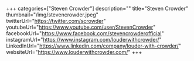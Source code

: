 +++
categories=["Steven Crowder"]
description=""
title="Steven Crowder"
thumbnail="/img/stevencrowder.jpeg"
twitterUrl="https://twitter.com/scrowder"
youtubeUrl="https://www.youtube.com/user/StevenCrowder"
facebookUrl="https://www.facebook.com/stevencrowderofficial"
instagramUrl="https://www.instagram.com/louderwithcrowder/"
LinkedInUrl="https://www.linkedin.com/company/louder-with-crowder/"
websiteUrl="https://www.louderwithcrowder.com/"
+++
